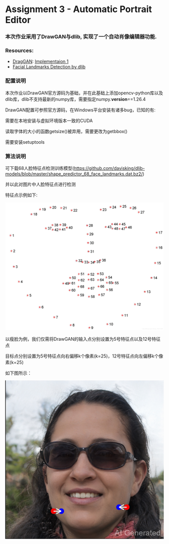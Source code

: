 # Assignment 3 - Automatic Portrait Editor

### 本次作业采用了DrawGAN与dlib, 实现了一个自动肖像编辑器功能.

### Resources:
- [DragGAN](https://vcai.mpi-inf.mpg.de/projects/DragGAN/): [Implementaion 1](https://github.com/XingangPan/DragGAN)
- [Facial Landmarks Detection by dlib](https://github.com/davisking/dlib)

### 配置说明
本次作业以DrawGAN官方源码为基础，并在此基础上添加opencv-python库以及dlib库，dlib不支持最新的numpy库，需要指定numpy.__version__==1.26.4

DrawGAN配置可参照官方源码，在Windows平台安装有诸多bug，已知的有:

需要在本地安装与虚拟环境版本一致的CUDA

读取字体的大小的函数getsize()被弃用，需要更改为getbbox()

需要安装setuptools

### 算法说明
可下载68人脸特征点检测训练模型(https://github.com/davisking/dlib-models/blob/master/shape_predictor_68_face_landmarks.dat.bz2/)

并以此对图片中人脸特征点进行检测

特征点示例如下:

<img src="pics/dlib.png" alt="alt text" width="800">

以瘦脸为例，我们仅需将DrawGAN的输入点分别设置为5号特征点以及12号特征点

目标点分别设置为5号特征点向右偏移k个像素(k=25)，12号特征点向左偏移k个像素(k=25)

如下图所示：

<img src="pics/00002.png" alt="alt text" width="800">
